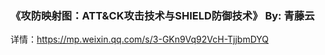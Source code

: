 
### 《攻防映射图：ATT&amp;CK攻击技术与SHIELD防御技术》 By: 青藤云

详情：https://mp.weixin.qq.com/s/3-GKn9Vq92VcH-TjjbmDYQ
